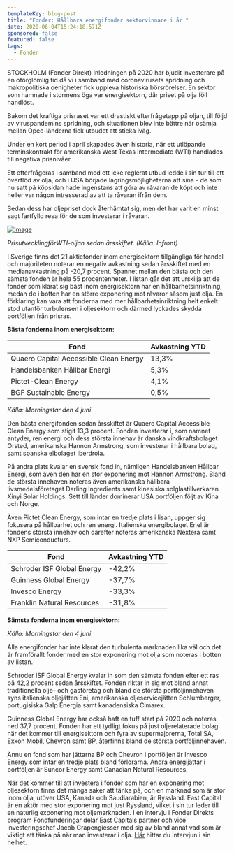 ```yaml
---
templateKey: blog-post
title: "Fonder: Hållbara energifonder sektorvinnare i år "
date: 2020-06-04T15:24:18.571Z
sponsored: false
featured: false
tags:
  - Fonder
---
```

STOCKHOLM (Fonder Direkt) Inledningen på 2020 har bjudit investerare på en oförglömlig tid då vi i samband med coronavirusets spridning och makropolitiska oenigheter fick uppleva historiska börsrörelser. En sektor som hamnade i stormens öga var energisektorn, där priset på olja föll handlöst.

Bakom det kraftiga prisraset var ett drastiskt efterfrågetapp på oljan, till följd av viruspandemins spridning, och situationen blev inte bättre när osämja mellan Opec-länderna fick utbudet att sticka iväg.

Under en kort period i april skapades även historia, när ett utlöpande terminskontrakt för amerikanska West Texas Intermediate (WTI) handlades till negativa prisnivåer.

Ett efterfrågeras i samband med ett icke reglerat utbud ledde i sin tur till ett överflöd av olja, och i USA började lagringsmöjligheterna att sina - de som nu satt på köpsidan hade ingenstans att göra av råvaran de köpt och inte heller var någon intresserad av att ta råvaran ifrån dem.

Sedan dess har oljepriset dock återhämtat sig, men det har varit en minst sagt fartfylld resa för de som investerar i råvaran.

[![image](https://i.direkt.se/200604/585370301.png)](https://i.direkt.se/200604/585370301.png)

*PrisutvecklingförWTI-oljan sedan årsskiftet. (Källa: Infront)*

I Sverige finns det 21 aktiefonder inom energisektorn tillgängliga för handel och majoriteten noterar en negativ avkastning sedan årsskiftet med en medianavkastning på -20,7 procent. Spannet mellan den bästa och den sämsta fonden är hela 55 procentenheter. I listan går det att urskilja att de fonder som klarat sig bäst inom energisektorn har en hållbarhetsinriktning, medan de i botten har en större exponering mot råvaror såsom just olja. En förklaring kan vara att fonderna med mer hållbarhetsinriktning helt enkelt stod utanför turbulensen i oljesektorn och därmed lyckades skydda portföljen från prisras.

**Bästa fonderna inom energisektorn:**

| **Fond**                               | **Avkastning YTD** |
| -------------------------------------- | ------------------ |
| Quaero Capital Accessible Clean Energy | 13,3%              |
| Handelsbanken Hållbar Energi           | 5,3%               |
| Pictet-Clean Energy                    | 4,1%               |
| BGF Sustainable Energy                 | 0,5%               |

*Källa: Morningstar den 4 juni*

Den bästa energifonden sedan årsskiftet är Quaero Capital Accessible Clean Energy som stigit 13,3 procent. Fonden investerar i, som namnet antyder, ren energi och dess största innehav är danska vindkraftsbolaget Orsted, amerikanska Hannon Armstrong, som investerar i hållbara bolag, samt spanska elbolaget Iberdrola.

På andra plats kvalar en svensk fond in, nämligen Handelsbanken Hållbar Energi, som även den har en stor exponering mot Hannon Armstrong. Bland de största innehaven noteras även amerikanska hållbara livsmedelsföretaget Darling Ingredients samt kinesiska solglastillverkaren Xinyi Solar Holdings. Sett till länder dominerar USA portföljen följt av Kina och Norge.

Även Pictet Clean Energy, som intar en tredje plats i lisan, uppger sig fokusera på hållbarhet och ren energi. Italienska energibolaget Enel är fondens största innehav och därefter noteras amerikanska Nextera samt NXP Semiconducturs.

| **Fond**                   | **Avkastning YTD** |
| -------------------------- | ------------------ |
| Schroder ISF Global Energy | \-42,2%            |
| Guinness Global Energy     | \-37,7%            |
| Invesco Energy             | \-33,3%            |
| Franklin Natural Resources | \-31,8%            |

**Sämsta fonderna inom energisektorn:**

*Källa: Morningstar den 4 juni*

Alla energifonder har inte klarat den turbulenta marknaden lika väl och det är framförallt fonder med en stor exponering mot olja som noteras i botten av listan.

Schroder ISF Global Energy kvalar in som den sämsta fonden efter ett ras på 42,2 procent sedan årsskiftet. Fonden riktar in sig mot bland annat traditionella olje- och gasföretag och bland de största portföljinnehaven syns italienska oljejätten Eni, amerikanska oljeservicejätten Schlumberger, portugisiska Galp Energia samt kanadensiska Cimarex.

Guinness Global Energy har också haft en tuff start på 2020 och noteras ned 37,7 procent. Fonden har ett tydligt fokus på just oljerelaterade bolag när det kommer till energisektorn och fyra av supermajorerna, Total SA, Exxon Mobil, Chevron samt BP, återfinns bland de största portföljinnehaven.

Ännu en fond som har jättarna BP och Chevron i portföljen är Invesco Energy som intar en tredje plats bland förlorarna. Andra energijättar i portföljen är Suncor Energy samt Canadian Natural Resources.

När det kommer till att investera i fonder som har en exponering mot oljesektorn finns det många saker att tänka på, och en marknad som är stor inom olja, utöver USA, Kanada och Saudiarabien, är Ryssland. East Capital är en aktör med stor exponering mot just Ryssland, vilket i sin tur leder till en naturlig exponering mot oljemarknaden. I en intervju i Fonder Direkts program Fondfunderingar delar East Capitals partner och vice investeringschef Jacob Grapengiesser med sig av bland annat vad som är viktigt att tänka på när man investerar i olja. [Här](https://youtu.be/7adnmqStDqI) hittar du intervjun i sin helhet.